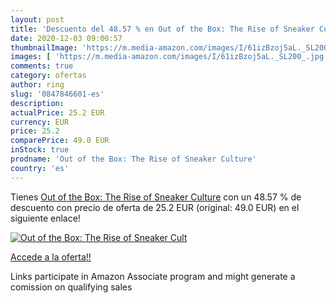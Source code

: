 ```yaml
---
layout: post
title: 'Descuento del 48.57 % en Out of the Box: The Rise of Sneaker Cult'
date: 2020-12-03 09:00:57
thumbnailImage: 'https://m.media-amazon.com/images/I/61izBzoj5aL._SL200_.jpg'
images: [ 'https://m.media-amazon.com/images/I/61izBzoj5aL._SL200_.jpg' ]
comments: true
category: ofertas
author: ring
slug: '0847846601-es'
description:
actualPrice: 25.2 EUR
currency: EUR
price: 25.2
comparePrice: 49.0 EUR
inStock: true
prodname: 'Out of the Box: The Rise of Sneaker Culture'
country: 'es'
---
```


Tienes [Out of the Box: The Rise of Sneaker Culture](https://www.amazon.es/dp/0847846601/?tag=tolees-21) con un 48.57 % de descuento con precio de oferta de 25.2 EUR (original: 49.0 EUR) en el siguiente enlace!

[![Out of the Box: The Rise of Sneaker Cult](https://m.media-amazon.com/images/I/61izBzoj5aL._SL200_.jpg)](https://www.amazon.es/dp/0847846601/?tag=tolees-21)

[Accede a la oferta!!](https://www.amazon.es/dp/0847846601/?tag=tolees-21)

Links participate in Amazon Associate program and might generate a comission on qualifying sales



